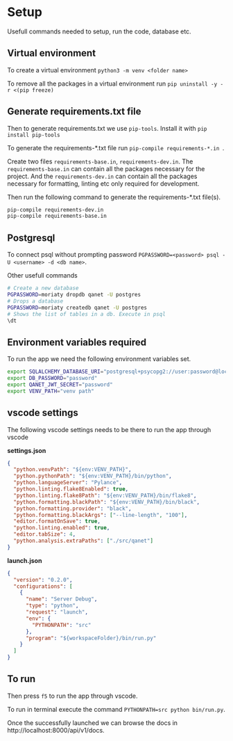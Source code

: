 # Setup

Usefull commands needed to setup, run the code, database etc.


## Virtual environment

To create a virtual environment `python3 -m venv <folder name>`

To remove all the packages in a virtual environment run `pip uninstall -y -r <(pip freeze)`


## Generate requirements.txt file

Then to generate requirements.txt we use `pip-tools`. Install it with `pip install pip-tools`

To generate the requirements-*.txt file run `pip-compile requirements-*.in `.

Create two files `requirements-base.in`, `requirements-dev.in`. The `requirements-base.in` can contain all the packages necessary for the project. And the `requirements-dev.in` can contain all the packages necessary for formatting, linting etc only required for development.

Then run the following command to generate the requirements-*.txt file(s).

```sh
pip-compile requirements-dev.in
pip-compile requirements-base.in
```


## Postgresql

To connect psql without prompting password `PGPASSWORD=<password> psql -U <username> -d <db name>`.

Other usefull commands

```sh
# Create a new database
PGPASSWORD=moriaty dropdb qanet -U postgres
# Drops a database
PGPASSWORD=moriaty createdb qanet -U postgres
# Shows the list of tables in a db. Execute in psql
\dt
```

## Environment variables required

To run the app we need the following environment variables set.

```sh
export SQLALCHEMY_DATABASE_URI="postgresql+psycopg2://user:password@localhost:5432/db"
export DB_PASSWORD="password"
export QANET_JWT_SECRET="password"
export VENV_PATH="venv path"
```

## vscode settings

The following vscode settings needs to be there to run the app through vscode

**settings.json**

```json
{
  "python.venvPath": "${env:VENV_PATH}",
  "python.pythonPath": "${env:VENV_PATH}/bin/python",
  "python.languageServer": "Pylance",
  "python.linting.flake8Enabled": true,
  "python.linting.flake8Path": "${env:VENV_PATH}/bin/flake8",
  "python.formatting.blackPath": "${env:VENV_PATH}/bin/black",
  "python.formatting.provider": "black",
  "python.formatting.blackArgs": ["--line-length", "100"],
  "editor.formatOnSave": true,
  "python.linting.enabled": true,
  "editor.tabSize": 4,
  "python.analysis.extraPaths": ["./src/qanet"]
}
```

**launch.json**

```json
{
  "version": "0.2.0",
  "configurations": [
    {
      "name": "Server Debug",
      "type": "python",
      "request": "launch",
      "env": {
        "PYTHONPATH": "src"
      },
      "program": "${workspaceFolder}/bin/run.py"
    }
  ]
}
```

## To run


Then press `f5` to run the app through vscode.

To run in terminal execute the command `PYTHONPATH=src python bin/run.py`. 

Once the successfully launched we can browse the docs in http://localhost:8000/api/v1/docs.

